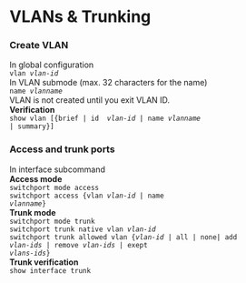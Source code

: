 # VLANs & Trunking
### Create VLAN
In global configuration  
<code>vlan <em>vlan-id</em></code>  
In VLAN submode (max. 32 characters for the name)  
<code>name <em>vlanname</em></code>  
VLAN is not created until you exit VLAN ID.  
**Verification**  
<code>show vlan [{brief | id <em> vlan-id</em> | name <em>vlanname</em> | summary}]</code>
### Access and trunk ports
In interface subcommand  
**Access mode**     
<code>switchport mode access</code>  
<code>switchport access {vlan <em>vlan-id</em> | name <em>vlanname</em>}</code>  
**Trunk mode**  
<code>switchport mode trunk</code>  
<code>switchport trunk native vlan <em>vlan-id</em></code>  
<code>switchport trunk allowed vlan {<em>vlan-id</em> | all | none| add <em>vlan-ids</em> | remove <em>vlan-ids</em> | exept <em>vlans-ids</em>}</code>  
**Trunk verification**  
<code>show interface trunk</code>
